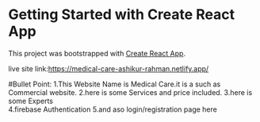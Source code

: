 # Getting Started with Create React App

This project was bootstrapped with [Create React App](https://github.com/facebook/create-react-app).


live site link:https://medical-care-ashikur-rahman.netlify.app/

#Bullet Point:
1.This Website Name is Medical Care.it is a such as Commercial website.
2.here is some Services and price included.
3.here is some Experts  
4.firebase Authentication
5.and aso login/registration  page here
